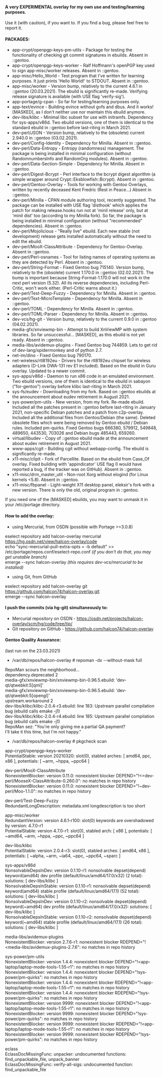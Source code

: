 #### A very EXPERIMENTAL overlay for my own use and testing/learning purposes.

Use it (with caution), if you want to.
If you find a bug, please feel free to report it.

#### PACKAGES:

* app-crypt/openpgp-keys-pm-utils - Package for testing the functionality of checking git commit signatures in ebuilds. Absent in ::gentoo.  
* app-crypt/openpgp-keys-worker - Ralf Hoffmann's openPGP key used to sign app-misc/worker releases. Absent in ::gentoo.  
* app-misc/Hello_World - Test program that I've written for learning purposes. It just prints 'Hello World!' to STDOUT. Absent in ::gentoo.  
* app-misc/worker - Version bump, relatively to the current 4.6.1 in ::gentoo (20.03.2021). The ebuild is significantly re-made. Verifying release signature is available (with USE flag 'verify-sig').  
* app-portage/g-cpan - So far for testing/learning purposes only.  
* app-text/evince - Building evince without gvfs and dbus. And it works! [MASKED], as I don't neither use nor maintain this ebuild anymore.  
* dev-libs/klibc - Minimal libc subset for use with initramfs. Dependency for sys-apps/v86d. Two ebuild versions, one of them is identical to the standard ebuild in ::gentoo before last-riting in March 2021.  
* dev-perl/JSON - Version bump, relatively to the (obsolete) current 2.940.0 in ::gentoo (03.02.2021). 
* dev-perl/Config-Identity - Dependency for Minilla. Absent in ::gentoo.  
* dev-perl/Data-Entropy - Entropy (randomness) management. The package is being installed in minimal configuration (without RandomnumbersInfo and RandomOrg modules). Absent in ::gentoo.  
* dev-perl/Data-Section-Simple - Dependency for Minilla. Absent in ::gentoo.  
* dev-perl/Digest-Bcrypt - Perl interface to the bcrypt digest algorithm (a simple wrapper around Crypt::Eksblowfish::Bcrypt). Absent in ::gentoo.  
* dev-perl/Gentoo-Overlay - Tools for working with Gentoo Overlays, written by recently deceased Kent Fredric (Rest in Peace...) Absent in ::gentoo.  
* dev-perl/Minilla - CPAN module authoring tool, recently suggested. The package can be installed with USE flag 'disthook' which applies the patch for making release.hooks run not at 'minil release' only, but at 'minil dist' too (according to my Minilla fork). So far, the package is being installed in minimal configuration (without "recommended" dependencies). Absent in ::gentoo.  
* dev-perl/Mojolicious - "Really live" ebuild. Each new stable (not development) release gets installed automatically without the need to edit the ebuild.  
* dev-perl/MooX-ClassAttribute - Dependency for Gentoo-Overlay. Absent in ::gentoo.  
* dev-perl/Perl-osnames - Tool for listing names of operating systems as they are detected by Perl. Absent in ::gentoo.  
* dev-perl/String-Format - Fixed Gentoo bug 715140. Version bump, relatively to the (obsolete) current 1.170.0 in ::gentoo (02.02.2021). The bump is important because String-Format-1.170.0 will not work in the next perl version (5.32). All its reverse dependencies, including Perl-Critic, won't work either. (Perl-Critic warns about it.)  
* dev-perl/Test-Deep-Fuzzy - Dependency for Minilla. Absent in ::gentoo.  
* dev-perl/Text-MicroTemplate - Dependency for Minilla. Absent in ::gentoo.  
* dev-perl/TOML - Dependency for Minilla. Absent in ::gentoo.  
* dev-perl/TOML-Parser - Dependency for Minilla. Absent in ::gentoo.  
* dev-vcs/hg-git - Version bump, relatively to the current 0.9.0 in ::gentoo (04.02.2021).  
* media-gfx/xnviewmp-bin - Attempt to build XnViewMP with system libraries. So far unsuccessful... [MASKED], as this ebuild is not yet ready. Absent in ::gentoo.  
* media-libs/avidemux-plugins - Fixed Gentoo bug 744859. Lets to get rid of dev-lang/spidermonkey and of python 2.7.  
* net-im/dino - Fixed Gentoo bug 790170.  
* net-wireless/rtl8192eu - Drivers for the rtl8192eu chipset for wireless adapters (D-Link DWA-131 rev E1 included). Based on the ebuild in Guru overlay. Updated to a newer commit.  
* sys-apps/v86d - Daemon to run x86 code in an emulated environment. Two ebuild versions, one of them is identical to the ebuild in sabayon ("for-gentoo") overlay before klibc last-riting in March 2021.  
* sys-fs/eudev - Downloading from my fork. Based on ::gentoo ebuilds at the announcement about eudev retirement in August 2021.  
* sys-power/pm-utils - New version, from my fork. Re-made ebuild. Included all the patches present in ::gentoo before last-riting in January 2021, non-specific Debian patches and a patch from c2p-overlay. Included all the additional files from Gentoo/Debian (the same). Deleted obsolete files which were being removed by Gentoo ebuild / Debian rules. Included pm-quirks. Fixed Gentoo bugs 666380, 579912, 549848, 489650, 443530, 703026 and Debian bugs 485443, 659260.  
* virtual/libudev - Copy of ::gentoo ebuild made at the announcement about eudev retirement in August 2021.  
* www-apps/cgit - Building cgit without webapp-config. The ebuild is significantly re-made.  
* x11-misc/clipit - Fork of Parcellite. Based on the ebuild from Case_Of overlay. Fixed building with 'appindicator' USE flag (I would have reported a bug, if the tracker was on GitHub). Absent in ::gentoo.  
* x11-misc/drm_master_util - Non-root Xorg without elogind (for Linux kernels <5.8). Absent in ::gentoo.  
* x11-misc/fbpanel - Light-weight X11 desktop panel, eleksir's fork with a new version. There is only the old, original program in ::gentoo.  
  
If you need one of the [MASKED] ebuilds, you may want to unmask it in your /etc/portage directory.

#### How to add the overlay:

* using Mercurial, from OSDN (possible with Portage >=3.0.8)
  
eselect repository add halcon-overlay mercurial https://hg.osdn.net/view/halcon-overlay/code  
echo "sync-mercurial-pull-extra-opts = -b default" >> /etc/portage/repos.conf/eselect-repo.conf _(if you don't do that, you may get unstable branch)_  
emerge --sync halcon-overlay  _(this requires dev-vcs/mercurial to be installed)_

* using Git, from GitHub
  
eselect repository add halcon-overlay git https://github.com/halcon74/halcon-overlay.git  
emerge --sync halcon-overlay  

#### I push the commits (via hg-git) simultaneously to:

* Mercurial repository on OSDN - https://osdn.net/projects/halcon-overlay/scm/hg/code/tree/tip/
* Git repository on GitHub - https://github.com/halcon74/halcon-overlay

#### Gentoo Quality Assurance:
  (last run on the 23.03.2021)
  
* /var/db/repos/halcon-overlay # repoman -dx --without-mask full
  
RepoMan scours the neighborhood...  
  dependency.deprecated         2  
   media-gfx/xnviewmp-bin/xnviewmp-bin-0.96.5.ebuild: 'dev-qt/qtwebkit:5[qml]'  
   media-gfx/xnviewmp-bin/xnviewmp-bin-0.96.5.ebuild: 'dev-qt/qtwebkit:5[opengl]'  
  upstream.workaround           2  
   dev-libs/klibc/klibc-2.0.4-r3.ebuild: line 183: Upstream parallel compilation bug (ebuild calls emake -j1)  
   dev-libs/klibc/klibc-2.0.4-r4.ebuild: line 185: Upstream parallel compilation bug (ebuild calls emake -j1)  
RepoMan sez: "You're only giving me a partial QA payment?  
              I'll take it this time, but I'm not happy."  
  
* /var/db/repos/halcon-overlay # pkgcheck scan
  
app-crypt/openpgp-keys-worker  
  PotentialStable: version 20210320: slot(0), stabled arches: [ amd64, ppc, x86 ], potentials: [ ~arm, ~hppa, ~ppc64 ]  
  
dev-perl/MooX-ClassAttribute  
  NonexistentBlocker: version 0.11.0: nonexistent blocker DEPEND="!<=dev-perl/MooseX-ClassAttribute-0.260.0": no matches in repo history  
  NonexistentBlocker: version 0.11.0: nonexistent blocker DEPEND="!~dev-perl/Moo-1.1.0": no matches in repo history  
  
dev-perl/Test-Deep-Fuzzy  
  RedundantLongDescription: metadata.xml longdescription is too short  
  
app-misc/worker  
  RedundantVersion: version 4.6.1-r100: slot(0) keywords are overshadowed by version: 4.7.0-r1  
  PotentialStable: version 4.7.0-r1: slot(0), stabled arch: [ x86 ], potentials: [ ~amd64, ~arm, ~hppa, ~ppc, ~ppc64 ]  
  
dev-libs/klibc  
  PotentialStable: version 2.0.4-r3: slot(0), stabled arches: [ amd64, x86 ], potentials: [ ~alpha, ~arm, ~ia64, ~ppc, ~ppc64, ~sparc ]  
  
sys-apps/v86d  
  NonsolvableDepsInDev: version 0.1.10-r1: nonsolvable depset(depend) keyword(amd64) dev profile (default/linux/amd64/17.0/x32) (2 total): solutions: [ dev-libs/klibc ]  
  NonsolvableDepsInStable: version 0.1.10-r1: nonsolvable depset(depend) keyword(amd64) stable profile (default/linux/amd64/17.1) (52 total): solutions: [ dev-libs/klibc ]  
  NonsolvableDepsInDev: version 0.1.10-r2: nonsolvable depset(depend) keyword(~amd64) dev profile (default/linux/amd64/17.0/x32): solutions: [ dev-libs/klibc ]  
  NonsolvableDepsInStable: version 0.1.10-r2: nonsolvable depset(depend) keyword(~amd64) stable profile (default/linux/amd64/17.1) (26 total): solutions: [ dev-libs/klibc ]  
  
media-libs/avidemux-plugins  
  NonexistentBlocker: version 2.7.6-r1: nonexistent blocker RDEPEND="!<media-libs/avidemux-plugins-2.7.6": no matches in repo history  
  
sys-power/pm-utils  
  NonexistentBlocker: version 1.4.4: nonexistent blocker DEPEND="!<app-laptop/laptop-mode-tools-1.55-r1": no matches in repo history  
  NonexistentBlocker: version 1.4.4: nonexistent blocker DEPEND="!sys-power/pm-quirks": no matches in repo history  
  NonexistentBlocker: version 1.4.4: nonexistent blocker RDEPEND="!<app-laptop/laptop-mode-tools-1.55-r1": no matches in repo history  
  NonexistentBlocker: version 1.4.4: nonexistent blocker RDEPEND="!sys-power/pm-quirks": no matches in repo history  
  NonexistentBlocker: version 9999: nonexistent blocker DEPEND="!<app-laptop/laptop-mode-tools-1.55-r1": no matches in repo history  
  NonexistentBlocker: version 9999: nonexistent blocker DEPEND="!sys-power/pm-quirks": no matches in repo history  
  NonexistentBlocker: version 9999: nonexistent blocker RDEPEND="!<app-laptop/laptop-mode-tools-1.55-r1": no matches in repo history  
  NonexistentBlocker: version 9999: nonexistent blocker RDEPEND="!sys-power/pm-quirks": no matches in repo history  
  
eclass  
  EclassDocMissingFunc: unpacker: undocumented functions: find_unpackable_file, unpack_banner  
  EclassDocMissingFunc: verify-all-sigs: undocumented function: find_unpackable_file  
  
